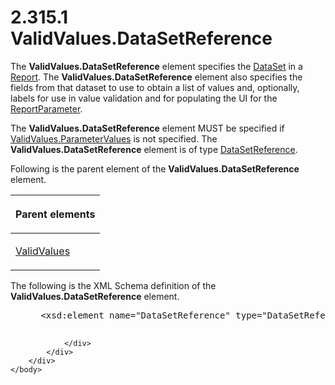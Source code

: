 <html dir="LTR" xmlns:mshelp="http://msdn.microsoft.com/mshelp" xmlns:ddue="http://ddue.schemas.microsoft.com/authoring/2003/5" xmlns:xlink="http://www.w3.org/1999/xlink" xmlns:tool="http://www.microsoft.com/tooltip">
    <head>
        <meta http-equiv="Content-Type" content="text/html; CHARSET=utf-8"></meta>
        <meta name="save" content="history"></meta>
        <title>2.315.1 ValidValues.DataSetReference</title>
        <xml>
            <mshelp:toctitle title="2.315.1 ValidValues.DataSetReference"></mshelp:toctitle>
            <mshelp:rltitle title="[MS-RDL]: ValidValues.DataSetReference"></mshelp:rltitle>
            <mshelp:keyword index="A" term="3219719c-6afa-4284-b72f-698590564f6a"></mshelp:keyword>
            <mshelp:attr name="DCSext.ContentType" value="open specification"></mshelp:attr>
            <mshelp:attr name="AssetID" value="3219719c-6afa-4284-b72f-698590564f6a"></mshelp:attr>
            <mshelp:attr name="TopicType" value="kbRef"></mshelp:attr>
            <mshelp:attr name="DCSext.Title" value="[MS-RDL]: ValidValues.DataSetReference" />
        </xml>
    </head>
    <body>
        <div id="header">
            <h1 class="heading">2.315.1 ValidValues.DataSetReference</h1>
        </div>
        <div id="mainSection">
            <div id="mainBody">
                <div id="allHistory" class="saveHistory"></div>
                <div id="sectionSection0" class="section" name="collapseableSection">
                    

<p>The <b>ValidValues.DataSetReference</b> element specifies
the <a href="a14782b0-2e2f-4305-83a3-3de3fd750b6a.md">DataSet</a> in a <a href="6bbaafec-020b-406c-b4e7-5e4318b616cb.md">Report</a>. The <b>ValidValues.DataSetReference</b>
element also specifies the fields from that dataset to use to obtain a list of
values and, optionally, labels for use in value validation and for populating
the UI for the <a href="7c3f4c83-9172-48db-94c1-693295c5d623.md">ReportParameter</a>.</p>

<p>The <b>ValidValues.DataSetReference</b> element MUST be
specified if <a href="c4eaa375-0403-4ab5-bd3d-f9fd818675f8.md">ValidValues.ParameterValues</a>
is not specified. The <b>ValidValues.DataSetReference</b> element is of type <a href="14445914-fcf4-4801-9768-5031c042097b.md">DataSetReference</a>.</p>

<p>Following is the parent element of the <b>ValidValues.DataSetReference</b>
element.</p>

<table>
 <thead>
  <tr>
   <th>
   <p>Parent elements</p>
   </th>
  </tr>
 </thead>
 <tr>
  <td>
  <p><a href="241ed24f-ce24-46dd-963a-734fdba1532c.md">ValidValues</a></p>
  </td>
 </tr>
</table>

<p>The following is the XML Schema definition of the <b>ValidValues.DataSetReference</b>
element.</p>

<dl>
<dd>
<div><pre> &lt;xsd:element name=&quot;DataSetReference&quot; type=&quot;DataSetReferenceType&quot; minOccurs=&quot;0&quot; /&gt;
  
</pre></div>
</dd></dl>


                </div>
            </div>
        </div>
    </body>
</html>